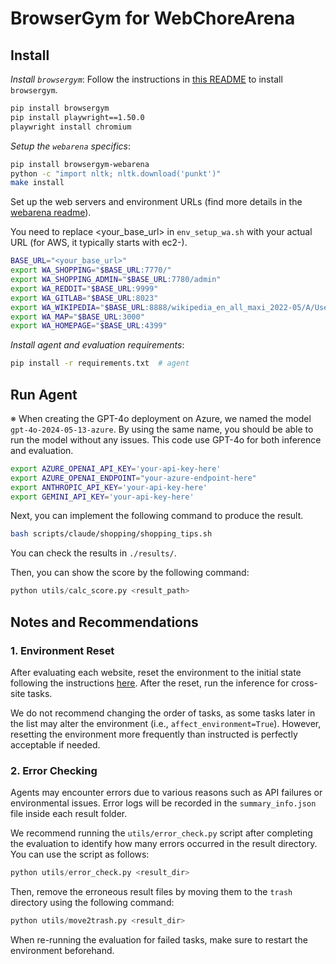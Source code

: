 # BrowserGym for WebChoreArena

## Install

*Install `browsergym`*: Follow the instructions in [this README](https://github.com/ServiceNow/BrowserGym) to install `browsergym`.

```bash
pip install browsergym
pip install playwright==1.50.0
playwright install chromium
```

*Setup the `webarena` specifics*:

```bash
pip install browsergym-webarena
python -c "import nltk; nltk.download('punkt')"
make install
```


Set up the web servers and environment URLs (find more details in the [webarena readme](https://github.com/web-arena-x/webarena/blob/main/environment_docker/README.md)).

You need to replace <your_base_url> in `env_setup_wa.sh` with your actual URL (for AWS, it typically starts with ec2-).

```bash
BASE_URL="<your_base_url>"
export WA_SHOPPING="$BASE_URL:7770/"
export WA_SHOPPING_ADMIN="$BASE_URL:7780/admin"
export WA_REDDIT="$BASE_URL:9999"
export WA_GITLAB="$BASE_URL:8023"
export WA_WIKIPEDIA="$BASE_URL:8888/wikipedia_en_all_maxi_2022-05/A/User:The_other_Kiwix_guy/Landing"
export WA_MAP="$BASE_URL:3000"
export WA_HOMEPAGE="$BASE_URL:4399"
```

*Install agent and evaluation requirements*:

```bash
pip install -r requirements.txt  # agent
```

## Run Agent

※ When creating the GPT-4o deployment on Azure, we named the model `gpt-4o-2024-05-13-azure`. By using the same name, you should be able to run the model without any issues. This code use GPT-4o for both inference and evaluation. 

```bash
export AZURE_OPENAI_API_KEY='your-api-key-here'
export AZURE_OPENAI_ENDPOINT="your-azure-endpoint-here"
export ANTHROPIC_API_KEY='your-api-key-here'
export GEMINI_API_KEY='your-api-key-here'
```

Next, you can implement the following command to produce the result.
```bash
bash scripts/claude/shopping/shopping_tips.sh
```

You can check the results in `./results/`.

Then, you can show the score by the following command:
```python
python utils/calc_score.py <result_path>
```


## Notes and Recommendations
### 1. Environment Reset
After evaluating each website, reset the environment to the initial state following the instructions [here](https://github.com/web-arena-x/webarena/blob/main/environment_docker/README.md#environment-reset). After the reset, run the inference for cross-site tasks.

We do not recommend changing the order of tasks, as some tasks later in the list may alter the environment (i.e., `affect_environment=True`).
However, resetting the environment more frequently than instructed is perfectly acceptable if needed.


### 2. Error Checking
Agents may encounter errors due to various reasons such as API failures or environmental issues.
Error logs will be recorded in the `summary_info.json` file inside each result folder.

We recommend running the `utils/error_check.py` script after completing the evaluation to identify how many errors occurred in the result directory.
You can use the script as follows:

```python
python utils/error_check.py <result_dir>
```

Then, remove the erroneous result files by moving them to the `trash` directory using the following command:

```python
python utils/move2trash.py <result_dir>
```
When re-running the evaluation for failed tasks, make sure to restart the environment beforehand.
